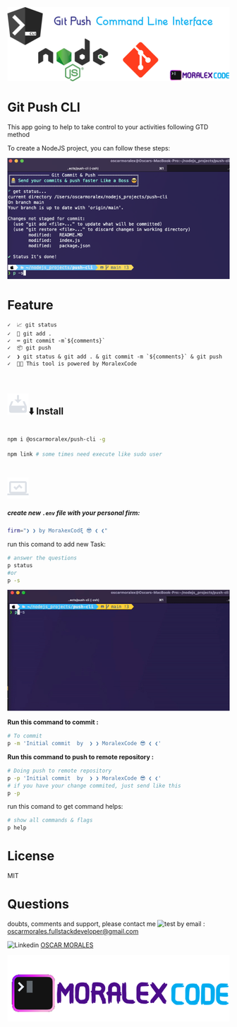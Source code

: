 ![genesiscli-screenshot](.github/git-push-cli.png)

# Git Push CLI

This app going to help to take control to your activities following GTD method

To create a NodeJS project, you can follow these steps:

![genesiscli-screenshot](.github/git-push-running.png)

# Feature

    ✓  📈 git status
    ✓  🤯 git add .
    ✓  ⌨️ git commit -m`${comments}`
    ✓  📦 git push
    ✓  ❯ git status & git add . & git commit -m `${comments}` & git push
    ✓  👨‍💻 This tool is powered by MoralexCode

<br>

## ![genesiscli-screenshot](.github/install.png)⬇️ Install

```sh

npm i @oscarmoralex/push-cli -g

npm link # some times need execute like sudo user

```

<br>

![genesiscli-screenshot](.github/pc.png)

##### create new `.env` file with your personal firm:

```sh
firm="❯ ❯ by MoraλexCodξ 😎 ❮ ❮"
```

run this comand to add new Task:

```sh
# answer the questions
p status
#or
p -s
```

![genesiscli-screenshot](.github/git-push.gif)

**Run this command to commit :**

```sh
# To commit
p -m 'Initial commit  by  ❯ ❯ MoralexCode 😎 ❮ ❮'
```

**Run this command to push to remote repository :**

```sh
# Doing push to remote repository
p -p 'Initial commit  by  ❯ ❯ MoralexCode 😎 ❮ ❮'
# if you have your change commited, just send like this
p -p
```

run this comand to get command helps:

```sh
# show all commands & flags
p help
```

# License

MIT

# Questions

doubts, comments and support, please contact me ![test](https://img.shields.io/badge/Ing-%20Oscar%20Morales-green) by email : [oscarmorales.fullstackdeveloper@gmail.com](oscarmorales.fullstackdeveloper@gmail.com)

![Linkedin](https://img.shields.io/badge/LinkedIn-0077B5?style=for-the-badge&logo=linkedin&logoColor=white) [OSCAR MORALES](https://www.linkedin.com/in/oscar-morales-garcia/)

![personal-brand-screenshot](.github/personal-brand.png)
